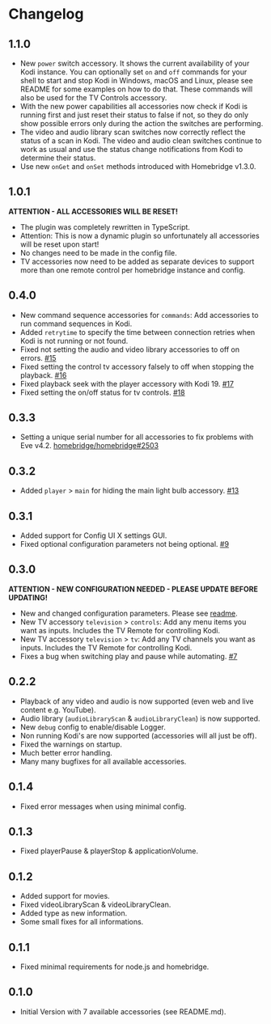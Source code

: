 # Changelog

## 1.1.0

* New `power` switch accessory. It shows the current availability of your Kodi instance. You can optionally set `on` and `off` commands for your shell to start and stop Kodi in Windows, macOS and Linux, please see README for some examples on how to do that. These commands will also be used for the TV Controls accessory.
* With the new power capabilities all accessories now check if Kodi is running first and just reset their status to false if not, so they do only show possible errors only during the action the switches are performing.
* The video and audio library scan switches now correctly reflect the status of a scan in Kodi. The video and audio clean switches continue to work as usual and use the status change notifications from Kodi to determine their status.
* Use new `onGet` and `onSet` methods introduced with Homebridge v1.3.0.

## 1.0.1

**ATTENTION - ALL ACCESSORIES WILL BE RESET!**

* The plugin was completely rewritten in TypeScript.
* Attention: This is now a dynamic plugin so unfortunately all accessories will be reset upon start!
* No changes need to be made in the config file.
* TV accessories now need to be added as separate devices to support more than one remote control per homebridge instance and config.

## 0.4.0

* New command sequence accessories for `commands`: Add accessories to run command sequences in Kodi.
* Added `retrytime` to specify the time between connection retries when Kodi is not running or not found.
* Fixed not setting the audio and video library accessories to off on errors. [#15](https://github.com/DeutscheMark/homebridge-kodi/issues/15)
* Fixed setting the control tv accessory falsely to off when stopping the playback. [#16](https://github.com/DeutscheMark/homebridge-kodi/issues/16)
* Fixed playback seek with the player accessory with Kodi 19. [#17](https://github.com/DeutscheMark/homebridge-kodi/issues/17)
* Fixed setting the on/off status for tv controls. [#18](https://github.com/DeutscheMark/homebridge-kodi/issues/18)

## 0.3.3

* Setting a unique serial number for all accessories to fix problems with Eve v4.2. [homebridge/homebridge#2503](https://github.com/homebridge/homebridge/issues/2503)

## 0.3.2

* Added `player` > `main` for hiding the main light bulb accessory. [#13](https://github.com/DeutscheMark/homebridge-kodi/issues/13)

## 0.3.1

* Added support for Config UI X settings GUI.
* Fixed optional configuration parameters not being optional. [#9](https://github.com/DeutscheMark/homebridge-kodi/issues/9)

## 0.3.0

**ATTENTION - NEW CONFIGURATION NEEDED - PLEASE UPDATE BEFORE UPDATING!**

* New and changed configuration parameters. Please see [readme](https://github.com/DeutscheMark/homebridge-kodi/blob/master/README.md).
* New TV accessory `television` > `controls`: Add any menu items you want as inputs. Includes the TV Remote for controlling Kodi.
* New TV accessory `television` > `tv`: Add any TV channels you want as inputs. Includes the TV Remote for controlling Kodi.
* Fixes a bug when switching play and pause while automating. [#7](https://github.com/DeutscheMark/homebridge-kodi/issues/7)

## 0.2.2

* Playback of any video and audio is now supported (even web and live content e.g. YouTube).
* Audio library (`audioLibraryScan` & `audioLibraryClean`) is now supported.
* New `debug` config to enable/disable Logger.
* Non running Kodi's are now supported (accessories will all just be off).
* Fixed the warnings on startup.
* Much better error handling.
* Many many bugfixes for all available accessories.

## 0.1.4

* Fixed error messages when using minimal config.

## 0.1.3

* Fixed playerPause & playerStop & applicationVolume.

## 0.1.2

* Added support for movies.
* Fixed videoLibraryScan & videoLibraryClean.
* Added type as new information.
* Some small fixes for all informations.

## 0.1.1

* Fixed minimal requirements for node.js and homebridge.

## 0.1.0

* Initial Version with 7 available accessories (see README.md).
